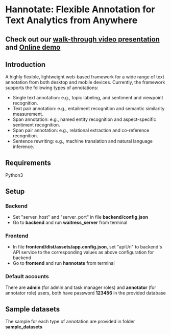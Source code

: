# Hannotate: Flexible Annotation for Text Analytics from Anywhere

## Check out our [walk-through video presentation](https://www.youtube.com/watch?v=H1PTrkgb_BE) and [Online demo](http://13.229.214.217:8000/)

## Introduction
A highly flexible, lightweight web-based framework for a wide range of text annotation from both desktop and mobile
devices. Currently, the framework supports the following types of annotations:

* Single text annotation:
  e.g., topic labeling, and sentiment and viewpoint recognition.
* Text pair annotation:
  e.g., entailment recognition and semantic similarity measurement.
* Span annotation:
  e.g., named entity recognition and aspect-specific sentiment recognition.
* Span pair annotation:
  e.g., relational extraction and co-reference recognition.
* Sentence rewriting:
  e.g., machine translation and natural language inference.

## Requirements

Python3

## Setup

### Backend

* Set "server_host" and "server_port" in file <b>backend/config.json</b>
* Go to <b>backend</b> and run <b>waitress_server</b> from terminal

### Frontend

* In file <b>frontend/dist/assets/app.config.json</b>, set "apiUrl" to backend's API service to the corresponding values as
  above configuration for backend
* Go to <b>frontend</b> and run <b>hannotate</b> from terminal

### Default accounts

There are <b>admin</b> (for admin and task manager roles) and <b>annotator</b> (for annotator role)
users, both have password <b>123456</b> in the provided database

## Sample datasets

The sample for each type of annotation are provided in folder <b>sample_datasets</b> 
